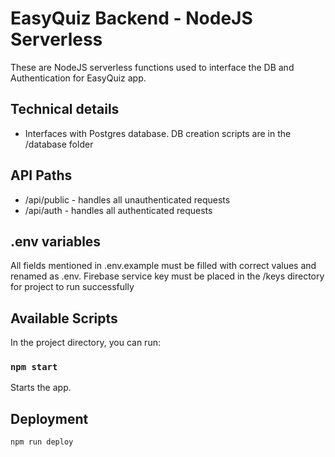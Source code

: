 # EasyQuiz Backend - NodeJS Serverless

These are NodeJS serverless functions used to interface the DB and Authentication for EasyQuiz app.

## Technical details

- Interfaces with Postgres database. DB creation scripts are in the /database folder

## API Paths

- /api/public - handles all unauthenticated requests
- /api/auth - handles all authenticated requests

## .env variables

All fields mentioned in .env.example must be filled with correct values and renamed as .env.
Firebase service key must be placed in the /keys directory for project to run successfully

## Available Scripts

In the project directory, you can run:

### `npm start`

Starts the app.

## Deployment

`npm run deploy`
